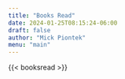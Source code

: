 ```yaml
---
title: "Books Read"
date: 2024-01-25T08:15:24-06:00
draft: false
author: "Mick Piontek"
menu: "main"
---
```

{{< booksread >}}